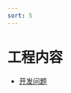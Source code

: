 ```yaml
---
sort: 5
---
```


# 工程内容


* [开发问题](https://kg-nlp.github.io/Algorithm-Project-Manual/工程内容/开发问题.html)